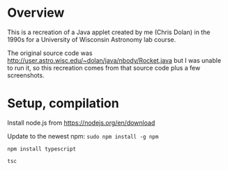 # Overview

This is a recreation of a Java applet created by me (Chris Dolan) in
the 1990s for a University of Wisconsin Astronomy lab course.

The original source code was
http://user.astro.wisc.edu/~dolan/java/nbody/Rocket.java but I was
unable to run it, so this recreation comes from that source code plus
a few screenshots.

# Setup, compilation

Install node.js from https://nodejs.org/en/download

Update to the newest npm: `sudo npm install -g npm`

`npm install typescript`

`tsc`
